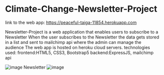 # Climate-Change-Newsletter-Project
link to the web app: https://peaceful-taiga-11854.herokuapp.com

Newsletter-Project is a web application that enables users to subscribe to a Newsletter 
When the user subscribes to the Newsletter the data gets stored in a list and sent to  mailchimp api where the admin can manage the audience
The web app is hosted on heroku cloud servers.
technologies used:
frontend:HTML5, CSS3, Bootstrap5
backend:ExpressJS, mailchimp api

![image](https://user-images.githubusercontent.com/100614036/185240095-057b235b-0350-4c96-bbc8-ceeaa0202be2.png)
Newsletter 
![image](https://user-images.githubusercontent.com/100614036/185239157-c897ed8c-7b7a-4ec7-a961-63078e3cfc48.png)




